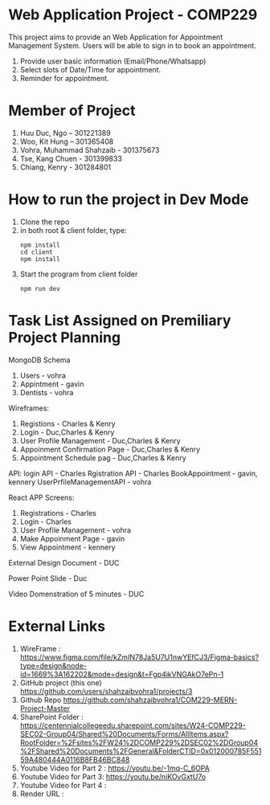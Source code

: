 # Web Application Project - COMP229 

This project aims to provide an Web Application for Appointment Management System. 
Users will be able to sign in to book an appointment.

  1. Provide user basic information (Email/Phone/Whatsapp)
  2. Select slots of Date/Time for appointment. 
  3. Reminder for appointment. 



# Member of Project

  1. Huu Duc, Ngo – 301221389
  2. Woo, Kit Hung – 301365408
  3. Vohra, Muhammad Shahzaib - 301375673
  4. Tse, Kang Chuen - 301399833
  5. Chiang, Kenry - 301284801



# How to run the project in Dev Mode
  1. Clone the repo
  2. in both root & client folder, type:
     ```
     npm install
     cd client
     npm install
     ```
  3. Start the program from client folder
     ```
     npm run dev
     ```

# Task List Assigned on Premiliary Project Planning

MongoDB Schema
  1. Users - vohra 
  3. Appintment - gavin
  4. Dentists - vohra

Wireframes:
  1. Registions - Charles & Kenry
  2. Login - Duc,Charles & Kenry
  3. User Profile Management - Duc,Charles & Kenry
  4. Appoinment Confirmation Page - Duc,Charles & Kenry
  5. Appointment Schedule pag - Duc,Charles & Kenry

API:
  login API - Charles
  Rgistration API - Charles
  BookAppointment - gavin, kennery 
  UserPrfileManagementAPI - vohra

React APP Screens:
  1. Registrations - Charles
  2. Login - Charles
  3. User Profile Management - vohra
  4. Make Appoinment Page - gavin
  5. View Appointment - kennery



External Design Document - DUC

Power Point Slide - Duc

Video Domenstration of 5 minutes - DUC



# External Links 
  1. WireFrame : https://www.figma.com/file/kZmIN78Ja5U7U1nwYEfCJ3/Figma-basics?type=design&node-id=1669%3A162202&mode=design&t=Fgp4ikVNGAkO7ePn-1
  2. GitHub project (this one) https://github.com/users/shahzaibvohra1/projects/3
  3. Github Repo https://github.com/shahzaibvohra1/COM229-MERN-Project-Master
  4. SharePoint Folder : https://centennialcollegeedu.sharepoint.com/sites/W24-COMP229-SEC02-Group04/Shared%20Documents/Forms/AllItems.aspx?RootFolder=%2Fsites%2FW24%2DCOMP229%2DSEC02%2DGroup04%2FShared%20Documents%2FGeneral&FolderCTID=0x012000785F55159A480444A0116B8FB46BC848
  5. Youtube Video for Part 2 : https://youtu.be/-1mq-C_6OPA
  6. Youtube Video for Part 3: https://youtu.be/niKOvGxtU7o 
  7. Youtube Video for Part 4 : 
  8. Render URL : 
 
